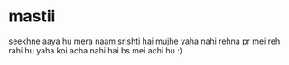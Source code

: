 # mastii
seekhne aaya hu 
mera naam srishti hai 
mujhe yaha nahi rehna
pr mei reh rahi hu 
yaha koi acha nahi hai 
bs mei achi hu :)

